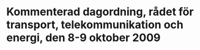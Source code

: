 # Kommenterad dagordning, rådet för transport, telekommunikation och energi, den 8-9 oktober 2009


